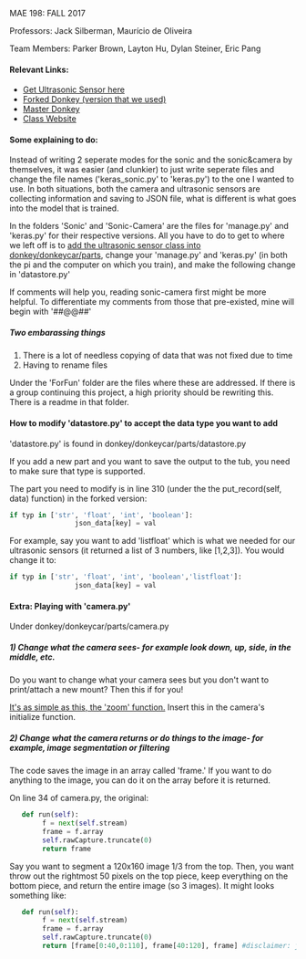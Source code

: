 MAE 198: FALL 2017 

Professors: Jack Silberman, Maurício de Oliveira

Team Members: Parker Brown, Layton Hu, Dylan Steiner, Eric Pang

#### Relevant Links:
* [Get Ultrasonic Sensor here](https://github.com/ptbrown35/MAE198)
* [Forked Donkey (version that we used)](https://github.com/e1pang/donkey)
* [Master Donkey](https://github.com/wroscoe/donkey)
* [Class Website](https://guitar.ucsd.edu/mae198/index.php/Introduction_to_Autonomous_Vehicles)

#### Some explaining to do:
Instead of writing 2 seperate modes for the sonic and the sonic&camera by themselves, it was easier (and clunkier) to just write seperate files and change the file names ('keras_sonic.py' to 'keras.py') to the one I wanted to use. In both situations, both the camera and ultrasonic sensors are collecting information and saving to JSON file, what is different is what goes into the model that is trained. 

In the folders 'Sonic' and 'Sonic-Camera' are the files for 'manage.py' and 'keras.py' for their respective versions. All you have to do to get to where we left off is to [add the ultrasonic sensor class into donkey/donkeycar/parts](https://github.com/ptbrown35/MAE198), change your 'manage.py' and 'keras.py' (in both the pi and the computer on which you train), and make the following change in 'datastore.py'

If comments will help you, reading sonic-camera first might be more helpful. To differentiate my comments from those that pre-existed, mine will begin with '##@@##'

##### Two embarassing things
1) There is a lot of needless copying of data  that was not fixed due to time
2) Having to rename files

Under the 'ForFun' folder are the files where these are addressed. If there is a group continuing this project, a high priority should be rewriting this. There is a readme in that folder.

#### How to modify 'datastore.py' to accept the data type you want to add
'datastore.py' is found in donkey/donkeycar/parts/datastore.py

If you add a new part and you want to save the output to the tub, you need to make sure that type is supported. 

The part you need to modify is in line 310 (under the the put_record(self, data) function) in the forked version:
```python
if typ in ['str', 'float', 'int', 'boolean']:
                json_data[key] = val
```
For example, say you want to add 'listfloat' which is what we needed for our ultrasonic sensors (it returned a list of 3 numbers, like [1,2,3]). You would change it to:
                
```python
if typ in ['str', 'float', 'int', 'boolean','listfloat']:
                json_data[key] = val
```
#### Extra: Playing with 'camera.py'
Under donkey/donkeycar/parts/camera.py
##### 1) Change what the camera sees- for example look down, up, side, in the middle, etc.
Do you want to change what your camera sees but you don't want to print/attach a new mount? Then this if for you!

[It's as simple as this, the 'zoom' function.](http://picamera.readthedocs.io/en/release-1.13/api_camera.html#picamera.PiCamera.zoom)
Insert this in the camera's initialize function.

##### 2) Change what the camera returns or do things to the image- for example, image segmentation or filtering
The code saves the image in an array called 'frame.' If you want to do anything to the image, you can do it on the array before it is returned.

On line 34 of camera.py, the original:
```python
   def run(self):
        f = next(self.stream)
        frame = f.array
        self.rawCapture.truncate(0)
        return frame
```
Say you want to segment a 120x160 image 1/3 from the top. Then, you want throw out the rightmost 50 pixels on the top piece, keep everything on the bottom piece, and return the entire image (so 3 images). It might looks something like:
```python
   def run(self):
        f = next(self.stream)
        frame = f.array
        self.rawCapture.truncate(0)
        return [frame[0:40,0:110], frame[40:120], frame] #disclaimer: just an example, unlike me, you want to brush up on array manipulation
```       
               
